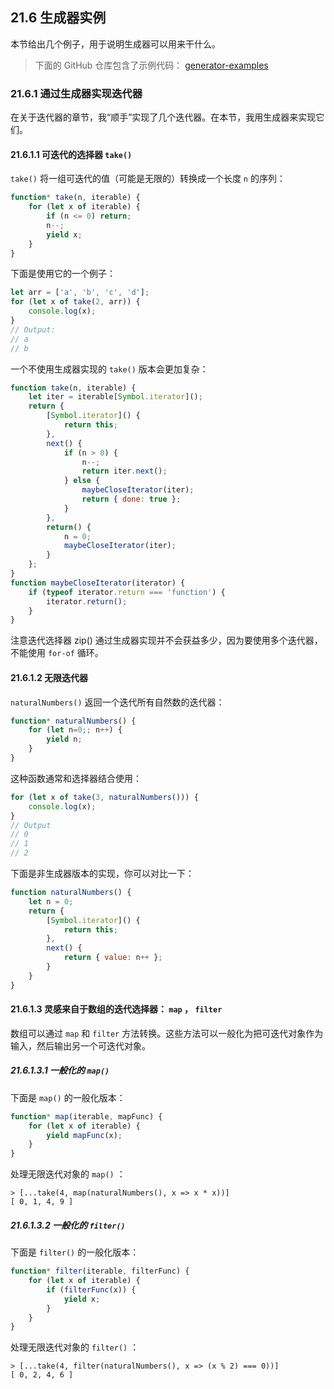 ## 21.6 生成器实例

本节给出几个例子，用于说明生成器可以用来干什么。

> 下面的 GitHub 仓库包含了示例代码： [generator-examples](https://github.com/rauschma/generator-examples)

### 21.6.1 通过生成器实现迭代器

在关于迭代器的章节，我“顺手”实现了几个迭代器。在本节，我用生成器来实现它们。


#### 21.6.1.1 可迭代的选择器 `take()`

`take()` 将一组可迭代的值（可能是无限的）转换成一个长度 `n` 的序列：

```js
function* take(n, iterable) {
    for (let x of iterable) {
        if (n <= 0) return;
        n--;
        yield x;
    }
}
```

下面是使用它的一个例子：

```js
let arr = ['a', 'b', 'c', 'd'];
for (let x of take(2, arr)) {
    console.log(x);
}
// Output:
// a
// b
```

一个不使用生成器实现的 `take()` 版本会更加复杂：

```js
function take(n, iterable) {
    let iter = iterable[Symbol.iterator]();
    return {
        [Symbol.iterator]() {
            return this;
        },
        next() {
            if (n > 0) {
                n--;
                return iter.next();
            } else {
                maybeCloseIterator(iter);
                return { done: true };
            }
        },
        return() {
            n = 0;
            maybeCloseIterator(iter);
        }
    };
}
function maybeCloseIterator(iterator) {
    if (typeof iterator.return === 'function') {
        iterator.return();
    }
}
```

注意迭代选择器 zip() 通过生成器实现并不会获益多少，因为要使用多个迭代器，不能使用 `for-of` 循环。

#### 21.6.1.2 无限迭代器

`naturalNumbers()` 返回一个迭代所有自然数的迭代器：

```js
function* naturalNumbers() {
    for (let n=0;; n++) {
        yield n;
    }
}
```

这种函数通常和选择器结合使用：

```js
for (let x of take(3, naturalNumbers())) {
    console.log(x);
}
// Output
// 0
// 1
// 2
```

下面是非生成器版本的实现，你可以对比一下：

```js
function naturalNumbers() {
    let n = 0;
    return {
        [Symbol.iterator]() {
            return this;
        },
        next() {
            return { value: n++ };
        }
    }
}
```

#### 21.6.1.3 灵感来自于数组的迭代选择器： `map` ， `filter`

数组可以通过 `map` 和 `filter` 方法转换。这些方法可以一般化为把可迭代对象作为输入，然后输出另一个可迭代对象。

##### 21.6.1.3.1 一般化的 `map()`

下面是 `map()` 的一般化版本：

```js
function* map(iterable, mapFunc) {
    for (let x of iterable) {
        yield mapFunc(x);
    }
}
```

处理无限迭代对象的 `map()` ：

```
> [...take(4, map(naturalNumbers(), x => x * x))]
[ 0, 1, 4, 9 ]
```

##### 21.6.1.3.2 一般化的 `filter()`

下面是 `filter()` 的一般化版本：

```js
function* filter(iterable, filterFunc) {
    for (let x of iterable) {
        if (filterFunc(x)) {
            yield x;
        }
    }
}
```

处理无限迭代对象的 `filter()` ：

```
> [...take(4, filter(naturalNumbers(), x => (x % 2) === 0))]
[ 0, 2, 4, 6 ]
```

